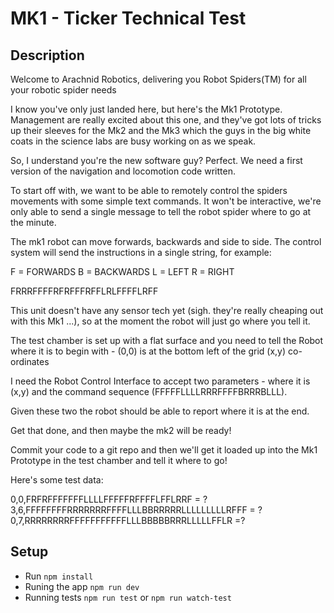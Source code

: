 # MK1 - Ticker Technical Test

## Description
Welcome to Arachnid Robotics, delivering you Robot Spiders(TM) for all your robotic spider needs

I know you've only just landed here, but here's the Mk1 Prototype. Management are really excited about this one, and they've got lots of tricks up their sleeves for the Mk2 and the Mk3 which the guys in the big white coats in the science labs are busy working on as we speak. 

So, I understand you're the new software guy? Perfect. We need a first version of the navigation and locomotion code written. 

To start off with, we want to be able to remotely control the spiders movements with some simple text commands. It won't be interactive, we're only able to send a single message to tell the robot spider where to go at the minute.

The mk1 robot can move forwards, backwards and side to side. The control system will send the instructions in a single string, for example:

F = FORWARDS
B = BACKWARDS
L = LEFT
R = RIGHT

FRRRFFFFRFRFFFRFFLRLFFFFLRFF

This unit doesn't have any sensor tech yet (sigh. they're really cheaping out with this Mk1 ...), so at the moment the robot will just go where you tell it. 

The test chamber is set up with a flat surface and you need to tell the Robot where it is to begin with - (0,0) is at the bottom left of the grid (x,y) co-ordinates

I need the Robot Control Interface to accept two parameters - where it is (x,y) and the command sequence (FFFFFLLLLRRRFFFFBRRRBLLL). 

Given these two the robot should be able to report where it is at the end.

Get that done, and then maybe the mk2 will be ready!

Commit your code to a git repo and then we'll get it loaded up into the Mk1 Prototype in the test chamber and tell it where to go!

Here's some test data: 

0,0,FRFRFFFFFFFLLLLFFFFFRFFFFLFFLRRF = ?
3,6,FFFFFFFFRRRRRRRFFFFLLLBBRRRRRLLLLLLLLLRFFF = ?
0,7,RRRRRRRRFFFFFFFFFFFLLLBBBBBRRRLLLLLFFLR =?

## Setup

- Run `npm install`
- Runing the app `npm run dev`
- Running tests `npm run test` or `npm run watch-test`